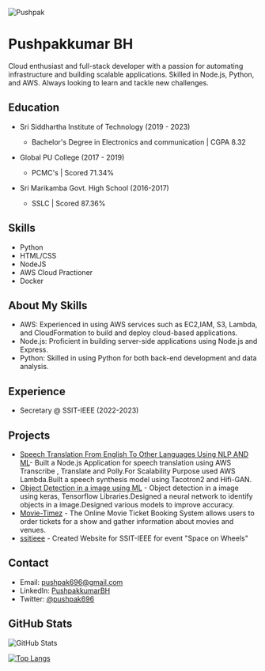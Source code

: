 <p align="left"> 
<img src="https://komarev.com/ghpvc/?username=PushpakkumarBH&label=Profile%20views&color=0e75b6&style=flat" alt="Pushpak"/>
</p>

<!-- Using Markdown to add content and formatting to your profile -->
# Pushpakkumar BH

Cloud enthusiast and full-stack developer with a passion for automating infrastructure and building scalable applications. Skilled in Node.js, Python, and AWS. Always looking to learn and tackle new challenges.

## Education
- Sri Siddhartha Institute of Technology (2019 - 2023)
   - Bachelor's Degree in Electronics and communication | CGPA 8.32

- Global PU College (2017 - 2019)
   - PCMC's | Scored 71.34%

- Sri Marikamba Govt. High School (2016-2017)
   - SSLC | Scored 87.36%

## Skills
- Python
- HTML/CSS
- NodeJS
- AWS Cloud Practioner
- Docker

## About My Skills
- AWS: Experienced in using AWS services such as EC2,IAM, S3, Lambda, and CloudFormation to build and deploy cloud-based applications.
- Node.js: Proficient in building server-side applications using Node.js and Express.
- Python: Skilled in using Python for both back-end development and data analysis.

## Experience
- Secretary @ SSIT-IEEE (2022-2023)

## Projects
- [Speech Translation From English To Other Languages Using NLP AND ML](https://github.com/PushpakkumarBH/speechApp)- Built a Node.js Application for speech translation using AWS Transcribe , Translate and Polly.For Scalability Purpose used AWS Lambda.Built a speech synthesis model using Tacotron2 and Hifi-GAN.
- [Object Detection in a image using ML](https://github.com/PushpakkumarBH/miniproject) - Object detection in a image using keras, Tensorflow Libraries.Designed a neural network to identify objects in a image.Designed various models to improve accuracy.
- [Movie-Timez](https://github.com/PushpakkumarBH/Movie-Timez) - The Online Movie Ticket Booking System allows users to order tickets for a show and gather information about movies and venues. 
- [ssitieee](https://github.com/PushpakkumarBH/ssitieee) - Created Website for SSIT-IEEE for event "Space on Wheels"


## Contact
- Email: pushpak696@gmail.com
- LinkedIn: [PushpakkumarBH](https://www.linkedin.com/in/pushpakkumarbh)
- Twitter: [@pushpak696](https://twitter.com/pushpak696)

<!-- Using a GitHub widget to showcase your activity and contributions -->
## GitHub Stats

![GitHub Stats](https://github-readme-stats.vercel.app/api?username=PushpakkumarBH&show_icons=true)

[![Top Langs](https://github-readme-stats.vercel.app/api/top-langs/?username=PushpakkumarBH)](https://github.com/PushpakkumarBH)

